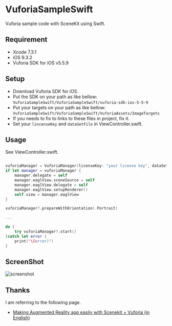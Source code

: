 # VuforiaSampleSwift

Vuforia sample code with SceneKit using Swift.

## Requirement

* Xcode 7.3.1
* iOS 9.3.2
* Vuforia SDK for iOS v5.5.9

## Setup

* Download Vuforia SDK for iOS.
* Put the SDK on your path as like bellow:  
  `VuforiaSampleSwift/VuforiaSampleSwift/vuforia-sdk-ios-5-5-9`
* Put your targets on your path as like bellow:  
  `VuforiaSampleSwift/VuforiaSampleSwift/VuforiaAssets/ImageTargets`
* If you needs to fix to links to these files in project, fix it.
* Set your `lincenseKey` and `dataSetFile` in ViewController.swift.


## Usage

See ViewController.swift.

``` swift

vuforiaManager = VuforiaManager(licenseKey: "your license key", dataSetFile: "your target xml file")
if let manager = vuforiaManager {
    manager.delegate = self
    manager.eaglView.sceneSource = self
    manager.eaglView.delegate = self
    manager.eaglView.setupRenderer()
    self.view = manager.eaglView
}

vuforiaManager?.prepareWithOrientation(.Portrait)

...

do {
    try vuforiaManager?.start()
}catch let error {
    print("\(error)")
}

```

## ScreenShot

![screenshot](https://github.com/yshrkt/VuforiaSampleSwift/blob/master/screenshot.jpg)

## Thanks

I am referring to the following page.

* [Making Augmented Reality app easily with Scenekit + Vuforia (in English)](http://qiita.com/akira108/items/a743138fca532ee193fe)
